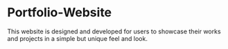 # Portfolio-Website
This website is designed and developed for users to showcase their works and projects in a simple but unique feel and look.
